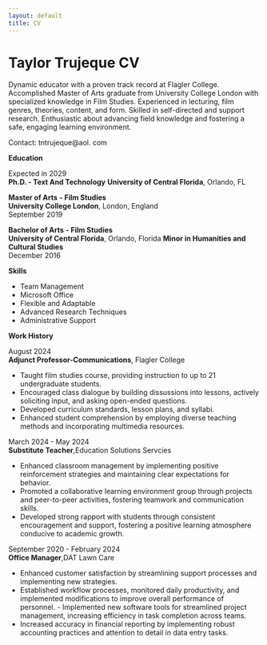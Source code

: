 ```yaml
---
layout: default
title: CV
---
```

# Taylor Trujeque CV

Dynamic educator with a proven track record at Flagler College. Accomplished Master of Arts graduate from University College London with specialized knowledge in Film Studies. Experienced in lecturing, film genres, theories, content, and 
form. Skilled in self-directed and support research. Enthusiastic about advancing field knowledge and fostering a safe, engaging learning environment.  

Contact: tntrujeque@aol. com                                                    

**Education**                                                                                 

Expected in 2029                                    
**Ph.D. - Text And Technology**                                                      **University of Central Florida**, Orlando, FL      

**Master of Arts** **- Film Studies**             
**University College London**, London, England    
September 2019                               
  
**Bachelor of Arts** **- Film Studies**            
**University of Central Florida**, Orlando, Florida
**Minor in Humanities and Cultural Studies**    
December 2016    

**Skills**                                                                          
- Team Management
- Microsoft Office
- Flexible and Adaptable
- Advanced Research Techniques
- Administrative Support

**Work History** 

 August 2024                               
**Adjunct Professor-Communications**,
Flagler College                                          

- Taught film studies course, providing instruction to up to 21 undergraduate students.               
- Encouraged class dialogue by building dissussions into lessons, actively soliciting input, and asking open-ended questions.                     
- Developed curriculum standards, lesson plans, and syllabi.                                 
- Enhanced student comprehension by employing diverse teaching methods and incorporating multimedia resources.                             

March 2024 - May 2024             
**Substitute Teacher**,Education Solutions Servcies

- Enhanced classroom management by implementing positive reinforcement strategies and maintaining clear expectations for behavior.                 
- Promoted a collaborative learning environment group through projects and peer-to-peer activities, fostering teamwork and communication skills.                                             
- Developed strong rapport with students through  consistent encouragement and support, fostering a positive learning atmosphere conducive to academic growth.                                                                                                                             

September 2020 - February 2024                      
**Office Manager**,DAT Lawn Care            

- Enhanced customer satisfaction by streamlining support processes and implementing new strategies. 
- Established workflow processes, monitored daily productivity, and implemented modifications to improve overall performance of personnel.                                  - Implemented new software tools for streamlined project management, increasing efficiency in task completion across teams.                          
- Increased accuracy in financial reporting by implementing robust accounting practices and attention to detail in data entry tasks.           
